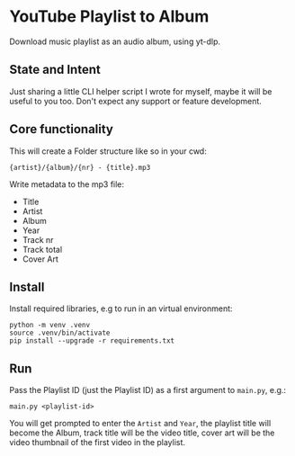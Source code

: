# YouTube Playlist to Album

Download music playlist as an audio album, using yt-dlp.

## State and Intent
Just sharing a little CLI helper script I wrote for myself, maybe it will be useful to you too. Don't expect any support or feature development.

## Core functionality
This will create a Folder structure like so in your cwd:

`{artist}/{album}/{nr} - {title}.mp3`

Write metadata to the mp3 file:
- Title
- Artist
- Album
- Year
- Track nr
- Track total
- Cover Art

## Install
Install required libraries, e.g to run in an virtual environment:
```
python -m venv .venv
source .venv/bin/activate
pip install --upgrade -r requirements.txt
```

## Run
Pass the Playlist ID (just the Playlist ID) as a first argument to `main.py`, e.g.:

```
main.py <playlist-id>
```

You will get prompted to enter the `Artist` and `Year`, the playlist title will become the Album, track title will be the video title, cover art will be the video thumbnail of the first video in the playlist.
